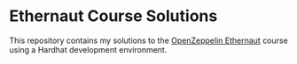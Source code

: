 # Ethernaut Course Solutions

This repository contains my solutions to the [OpenZeppelin Ethernaut](https://ethernaut.openzeppelin.com/) course using a Hardhat development environment.
